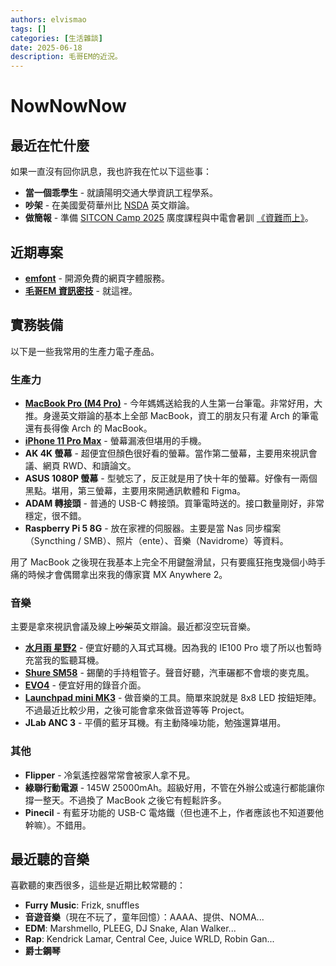 ```yaml
---
authors: elvismao
tags: []
categories: [生活雜談]
date: 2025-06-18
description: 毛哥EM的近況。
---
```


# NowNowNow

## 最近在忙什麼

如果一直沒有回你訊息，我也許我在忙以下這些事：

- **當一個乖學生** - 就讀陽明交通大學資訊工程學系。
- **吵架** - 在美國愛荷華州比 [NSDA](https://www.speechanddebate.org/national-tournament-2025/) 英文辯論。
- **做簡報** - 準備 [SITCON Camp 2025](https://sitcon.camp/2025) 廣度課程與中電會暑訓 [《資難而上》](https://www.instagram.com/p/DKBoUOQzzC6/)。

## 近期專案

- [**emfont**](https://font.emtech.cc/) - 開源免費的網頁字體服務。
- [**毛哥EM 資訊密技**](https://emtech.cc/) - 就這裡。

## 實務裝備

以下是一些我常用的生產力電子產品。

### 生產力

- [**MacBook Pro (M4 Pro)**](/p/win-macbook) - 今年媽媽送給我的人生第一台筆電。非常好用，大推。身邊英文辯論的基本上全部 MacBook，資工的朋友只有灌 Arch 的筆電還有長得像 Arch 的 MacBook。
- [**iPhone 11 Pro Max**](https://support.apple.com/en-us/111878) - 螢幕漏液但堪用的手機。
- **AK 4K 螢幕** - 超便宜但顏色很好看的螢幕。當作第二螢幕，主要用來視訊會議、網頁 RWD、和讀論文。
- **ASUS 1080P 螢幕** - 型號忘了，反正就是用了快十年的螢幕。好像有一兩個黑點。堪用，第三螢幕，主要用來開通訊軟體和 Figma。
- **ADAM 轉接頭** - 普通的 USB-C 轉接頭。買筆電時送的。接口數量剛好，非常穩定，很不錯。
- **Raspberry Pi 5 8G** - 放在家裡的伺服器。主要是當 Nas 同步檔案（Syncthing / SMB）、照片（ente）、音樂（Navidrome）等資料。

用了 MacBook 之後現在我基本上完全不用鍵盤滑鼠，只有要瘋狂拖曳幾個小時手痛的時候才會偶爾拿出來我的傳家寶 MX Anywhere 2。

### 音樂

主要是拿來視訊會議及線上~~吵架~~英文辯論。最近都沒空玩音樂。

- [**水月雨 星野2**](https://moondroplab.com/cn/products/starfield-ii) - 便宜好聽的入耳式耳機。因為我的 IE100 Pro 壞了所以也暫時充當我的監聽耳機。
- [**Shure SM58**](https://www.shure.com/en-US/products/microphones/sm58) - 錫蘭的手持粗管子。聲音好聽，汽車碾都不會壞的麥克風。
- [**EVO4**](https://evo.audio/products/audio-interfaces/evo-4/overview/) - 便宜好用的錄音介面。
- [**Launchpad mini MK3**](https://us.novationmusic.com/products/launchpad-mini-mk3) - 做音樂的工具。簡單來說就是 8x8 LED 按鈕矩陣。不過最近比較少用，之後可能會拿來做音遊等等 Project。
- **JLab ANC 3** - 平價的藍牙耳機。有主動降噪功能，勉強還算堪用。

### 其他

- **Flipper** - 冷氣遙控器常常會被家人拿不見。
- **綠聯行動電源** - 145W 25000mAh。超級好用，不管在外辦公或遠行都能讓你撐一整天。不過換了 MacBook 之後它有輕鬆許多。
- **Pinecil** - 有藍牙功能的 USB-C 電烙鐵（但也連不上，作者應該也不知道要他幹嘛）。不錯用。

## 最近聽的音樂

喜歡聽的東西很多，這些是近期比較常聽的：

- **Furry Music**: Frizk, snuffles
- **音遊音樂**（現在不玩了，童年回憶）：AAAA、提供、NOMA...
- **EDM**: Marshmello, PLEEG, DJ Snake, Alan Walker...
- **Rap**: Kendrick Lamar, Central Cee, Juice WRLD, Robin Gan...
- **爵士鋼琴**
